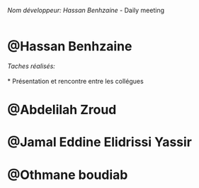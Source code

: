 *Nom développeur: Hassan Benhzaine* - Daily meeting<br><br>

# @Hassan Benhzaine

*Taches réalisés:*<br><br>
    * Présentation et rencontre entre les collégues

# @Abdelilah Zroud 

# @Jamal Eddine Elidrissi Yassir

# @Othmane boudiab


